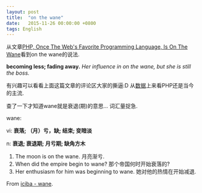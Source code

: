```yaml
---
layout: post
title:  "on the wane"
date:   2015-11-26 00:00:00 +0800
tags: English
---
```


从文章[PHP, Once The Web's Favorite Programming Language, Is On The Wane](http://readwrite.com/2014/08/11/why-learn-php)看到on the wane的说法.

**becoming less; fading away.** *Her influence in on the wane, but she is still the boss.*

<span class="my-comment">有兴趣可以看看上面这篇文章的评论区大家的撕逼:D 从[数据](http://trends.builtwith.com/framework/)上来看PHP还是当今的主流. </span>

查了一下才知道wane就是衰退(期)的意思... 词汇量捉急.

wane:

vi: **衰落; （月）亏，缺; 结束; 变暗淡**

n: **衰退; 衰退期; 月亏期; 缺角方木**

1. The moon is on the wane.
月亮渐亏.
2. When did the empire begin to wane?
那个帝国何时开始衰落的?
3. Her enthusiasm for him was beginning to wane.
她对他的热情在开始减退.

From [iciba - wane](http://www.iciba.com/wane).